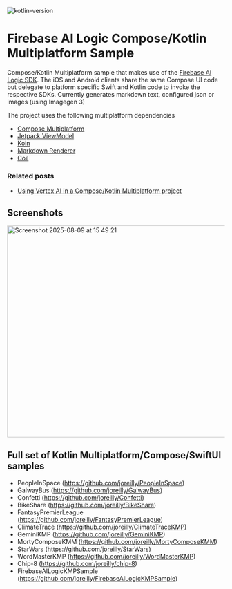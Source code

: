 ![kotlin-version](https://img.shields.io/badge/kotlin-2.2.0-blue?logo=kotlin)

# Firebase AI Logic Compose/Kotlin Multiplatform Sample

Compose/Kotlin Multiplatform sample that makes use of the [Firebase AI Logic SDK](https://firebase.google.com/products/firebase-ai-logic).
The iOS and Android clients share the same Compose UI code but delegate to platform specific Swift and Kotlin code
to invoke the respective SDKs.  Currently generates markdown text, configured json or images (using Imagegen 3)


The project uses the following multiplatform dependencies 

- [Compose Multiplatform](https://jb.gg/compose)
- [Jetpack ViewModel](https://developer.android.com/topic/libraries/architecture/viewmodel)
- [Koin](https://github.com/InsertKoinIO/koin) 
- [Markdown Renderer](https://github.com/mikepenz/multiplatform-markdown-renderer)
- [Coil](https://github.com/coil-kt/coil)


### Related posts

* [Using Vertex AI in a Compose/Kotlin Multiplatform project](https://johnoreilly.dev/posts/vertex-ai-kmp/)


## Screenshots
<img width="749" height="490" alt="Screenshot 2025-08-09 at 15 49 21" src="https://github.com/user-attachments/assets/866c6bc1-91a9-49cf-aaf3-e7921217216f" />



## Full set of Kotlin Multiplatform/Compose/SwiftUI samples

*  PeopleInSpace (https://github.com/joreilly/PeopleInSpace)
*  GalwayBus (https://github.com/joreilly/GalwayBus)
*  Confetti (https://github.com/joreilly/Confetti)
*  BikeShare (https://github.com/joreilly/BikeShare)
*  FantasyPremierLeague (https://github.com/joreilly/FantasyPremierLeague)
*  ClimateTrace (https://github.com/joreilly/ClimateTraceKMP)
*  GeminiKMP (https://github.com/joreilly/GeminiKMP)
*  MortyComposeKMM (https://github.com/joreilly/MortyComposeKMM)
*  StarWars (https://github.com/joreilly/StarWars)
*  WordMasterKMP (https://github.com/joreilly/WordMasterKMP)
*  Chip-8 (https://github.com/joreilly/chip-8)
*  FirebaseAILogicKMPSample (https://github.com/joreilly/FirebaseAILogicKMPSample)

